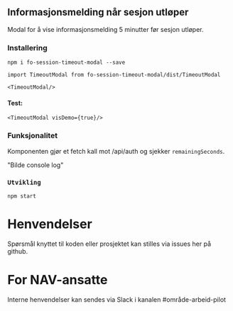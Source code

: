 ## Informasjonsmelding når sesjon utløper

Modal for å vise informasjonsmelding 5 minutter før sesjon utløper.

### Installering

`npm i fo-session-timeout-modal --save` 

`import TimeoutModal from fo-session-timeout-modal/dist/TimeoutModal`

`<TimeoutModal/>`

#### Test:

`<TimeoutModal visDemo={true}/>`

### Funksjonalitet

Komponenten gjør et fetch kall mot /api/auth og sjekker `remainingSeconds`.

"Bilde console log"

### `Utvikling`

`npm start`

# Henvendelser

Spørsmål knyttet til koden eller prosjektet kan stilles via issues her på github.

# For NAV-ansatte

Interne henvendelser kan sendes via Slack i kanalen #område-arbeid-pilot
